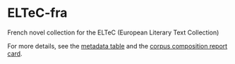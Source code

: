 # ELTeC-fra

French novel collection for the ELTeC (European Literary Text Collection)

For more details, see the [metadata table](../Metadata/blob/master/metadata.csv) and the [corpus composition report card](../Metadata/blob/master/report.md).


